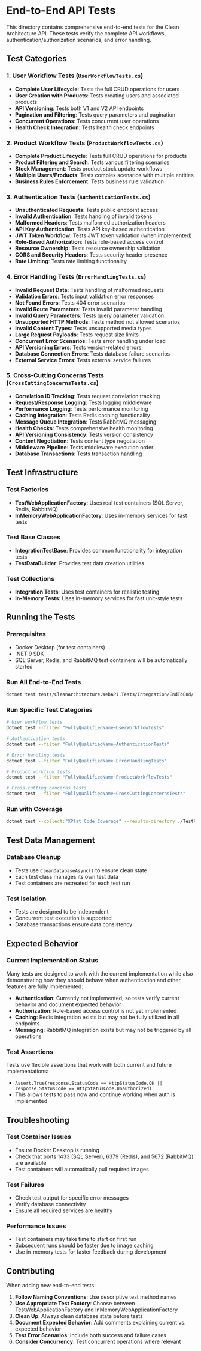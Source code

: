 # End-to-End API Tests

This directory contains comprehensive end-to-end tests for the Clean Architecture API. These tests verify the complete API workflows, authentication/authorization scenarios, and error handling.

## Test Categories

### 1. User Workflow Tests (`UserWorkflowTests.cs`)
- **Complete User Lifecycle**: Tests the full CRUD operations for users
- **User Creation with Products**: Tests creating users and associated products
- **API Versioning**: Tests both V1 and V2 API endpoints
- **Pagination and Filtering**: Tests query parameters and pagination
- **Concurrent Operations**: Tests concurrent user operations
- **Health Check Integration**: Tests health check endpoints

### 2. Product Workflow Tests (`ProductWorkflowTests.cs`)
- **Complete Product Lifecycle**: Tests full CRUD operations for products
- **Product Filtering and Search**: Tests various filtering scenarios
- **Stock Management**: Tests product stock update workflows
- **Multiple Users/Products**: Tests complex scenarios with multiple entities
- **Business Rules Enforcement**: Tests business rule validation

### 3. Authentication Tests (`AuthenticationTests.cs`)
- **Unauthenticated Requests**: Tests public endpoint access
- **Invalid Authentication**: Tests handling of invalid tokens
- **Malformed Headers**: Tests malformed authorization headers
- **API Key Authentication**: Tests API key-based authentication
- **JWT Token Workflow**: Tests JWT token validation (when implemented)
- **Role-Based Authorization**: Tests role-based access control
- **Resource Ownership**: Tests resource ownership validation
- **CORS and Security Headers**: Tests security header presence
- **Rate Limiting**: Tests rate limiting functionality

### 4. Error Handling Tests (`ErrorHandlingTests.cs`)
- **Invalid Request Data**: Tests handling of malformed requests
- **Validation Errors**: Tests input validation error responses
- **Not Found Errors**: Tests 404 error scenarios
- **Invalid Route Parameters**: Tests invalid parameter handling
- **Invalid Query Parameters**: Tests query parameter validation
- **Unsupported HTTP Methods**: Tests method not allowed scenarios
- **Invalid Content Types**: Tests unsupported media types
- **Large Request Payloads**: Tests request size limits
- **Concurrent Error Scenarios**: Tests error handling under load
- **API Versioning Errors**: Tests version-related errors
- **Database Connection Errors**: Tests database failure scenarios
- **External Service Errors**: Tests external service failures

### 5. Cross-Cutting Concerns Tests (`CrossCuttingConcernsTests.cs`)
- **Correlation ID Tracking**: Tests request correlation tracking
- **Request/Response Logging**: Tests logging middleware
- **Performance Logging**: Tests performance monitoring
- **Caching Integration**: Tests Redis caching functionality
- **Message Queue Integration**: Tests RabbitMQ messaging
- **Health Checks**: Tests comprehensive health monitoring
- **API Versioning Consistency**: Tests version consistency
- **Content Negotiation**: Tests content type negotiation
- **Middleware Pipeline**: Tests middleware execution order
- **Database Transactions**: Tests transaction handling

## Test Infrastructure

### Test Factories
- **TestWebApplicationFactory**: Uses real test containers (SQL Server, Redis, RabbitMQ)
- **InMemoryWebApplicationFactory**: Uses in-memory services for fast tests

### Test Base Classes
- **IntegrationTestBase**: Provides common functionality for integration tests
- **TestDataBuilder**: Provides test data creation utilities

### Test Collections
- **Integration Tests**: Uses test containers for realistic testing
- **In-Memory Tests**: Uses in-memory services for fast unit-style tests

## Running the Tests

### Prerequisites
- Docker Desktop (for test containers)
- .NET 9 SDK
- SQL Server, Redis, and RabbitMQ test containers will be automatically started

### Run All End-to-End Tests
```bash
dotnet test tests/CleanArchitecture.WebAPI.Tests/Integration/EndToEnd/ --logger "console;verbosity=detailed"
```

### Run Specific Test Categories
```bash
# User workflow tests
dotnet test --filter "FullyQualifiedName~UserWorkflowTests"

# Authentication tests
dotnet test --filter "FullyQualifiedName~AuthenticationTests"

# Error handling tests
dotnet test --filter "FullyQualifiedName~ErrorHandlingTests"

# Product workflow tests
dotnet test --filter "FullyQualifiedName~ProductWorkflowTests"

# Cross-cutting concerns tests
dotnet test --filter "FullyQualifiedName~CrossCuttingConcernsTests"
```

### Run with Coverage
```bash
dotnet test --collect:"XPlat Code Coverage" --results-directory ./TestResults
```

## Test Data Management

### Database Cleanup
- Tests use `CleanDatabaseAsync()` to ensure clean state
- Each test class manages its own test data
- Test containers are recreated for each test run

### Test Isolation
- Tests are designed to be independent
- Concurrent test execution is supported
- Database transactions ensure data consistency

## Expected Behavior

### Current Implementation Status
Many tests are designed to work with the current implementation while also demonstrating how they should behave when authentication and other features are fully implemented:

- **Authentication**: Currently not implemented, so tests verify current behavior and document expected behavior
- **Authorization**: Role-based access control is not yet implemented
- **Caching**: Redis integration exists but may not be fully utilized in all endpoints
- **Messaging**: RabbitMQ integration exists but may not be triggered by all operations

### Test Assertions
Tests use flexible assertions that work with both current and future implementations:
- `Assert.True(response.StatusCode == HttpStatusCode.OK || response.StatusCode == HttpStatusCode.Unauthorized)`
- This allows tests to pass now and continue working when auth is implemented

## Troubleshooting

### Test Container Issues
- Ensure Docker Desktop is running
- Check that ports 1433 (SQL Server), 6379 (Redis), and 5672 (RabbitMQ) are available
- Test containers will automatically pull required images

### Test Failures
- Check test output for specific error messages
- Verify database connectivity
- Ensure all required services are healthy

### Performance Issues
- Test containers may take time to start on first run
- Subsequent runs should be faster due to image caching
- Use in-memory tests for faster feedback during development

## Contributing

When adding new end-to-end tests:

1. **Follow Naming Conventions**: Use descriptive test method names
2. **Use Appropriate Test Factory**: Choose between TestWebApplicationFactory and InMemoryWebApplicationFactory
3. **Clean Up**: Always clean database state before tests
4. **Document Expected Behavior**: Add comments explaining current vs. expected behavior
5. **Test Error Scenarios**: Include both success and failure cases
6. **Consider Concurrency**: Test concurrent operations where relevant
